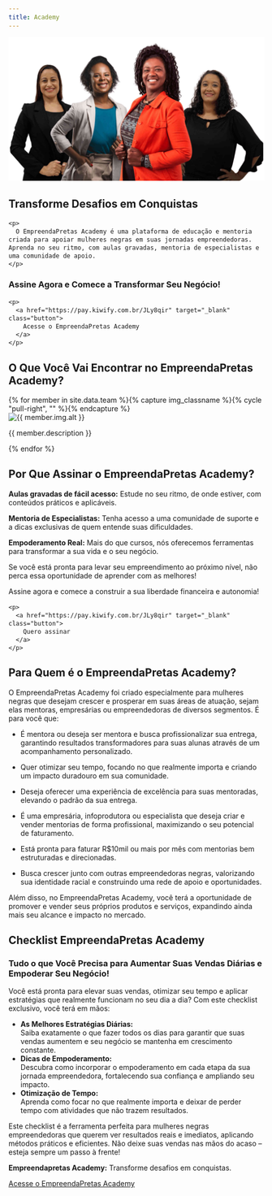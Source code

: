 ```yaml
---
title: Academy
---
```


![Time do EmpreendaPretas Academy](/assets/img/team/todas.jpg)

<div class="wrapper grid grid--400 gap-3">
  <div class="flex">
    <h2>Transforme Desafios em Conquistas</h2>
    
    <p>
      O EmpreendaPretas Academy é uma plataforma de educação e mentoria criada para apoiar mulheres negras em suas jornadas empreendedoras. Aprenda no seu ritmo, com aulas gravadas, mentoria de especialistas e uma comunidade de apoio.
    </p>
  </div>
  
  <div class="flex">
    <h3>Assine Agora e Comece a Transformar Seu Negócio!</h3>
    
    <p>
      <a href="https://pay.kiwify.com.br/JLy8qir" target="_blank" class="button">
        Acesse o EmpreendaPretas Academy
      </a>
    </p>
  </div>
</div>

## O Que Você Vai Encontrar no EmpreendaPretas Academy?

<div class="vertical gap-3 my-5">
  {% for member in site.data.team %}{% capture img_classname %}{% cycle "pull-right", "" %}{% endcapture %}
  <div class="wrapper horizontal--laptop center gap-3">
    <img src="{{ member.img.src }}" alt="{{ member.img.alt }}" width="140" class="{{ img_classname }}" />
    <p>{{ member.description }}</p>
  </div>
  {% endfor %}
</div>

## Por Que Assinar o EmpreendaPretas Academy?

**Aulas gravadas de fácil acesso:** Estude no seu ritmo, de onde estiver, com conteúdos práticos e
aplicáveis.

**Mentoria de Especialistas:** Tenha acesso a uma comunidade de suporte e a dicas exclusivas de
quem entende suas dificuldades.

**Empoderamento Real:** Mais do que cursos, nós oferecemos ferramentas para transformar a
sua vida e o seu negócio.

<div class="horizontal--laptop center bg-black p-6 my-6 text-balance home-hero">
  <div class="wrapper flex">
    <p class="font-6">
      Se você está pronta para levar seu empreendimento ao próximo nível, não perca essa
      oportunidade de aprender com as melhores!
    </p>
  </div>
  
  <div class="wrapper flex">
    <p>Assine agora e comece a construir a sua liberdade financeira e autonomia!</p>

    <p>
      <a href="https://pay.kiwify.com.br/JLy8qir" target="_blank" class="button">
        Quero assinar
      </a>
    </p>

  </div>
</div>

## Para Quem é o EmpreendaPretas Academy?

O EmpreendaPretas Academy foi criado especialmente para mulheres negras que desejam
crescer e prosperar em suas áreas de atuação, sejam elas mentoras, empresárias ou
empreendedoras de diversos segmentos. É para você que:

- É mentora ou deseja ser mentora e busca profissionalizar sua entrega, garantindo resultados
  transformadores para suas alunas através de um acompanhamento personalizado.

- Quer otimizar seu tempo, focando no que realmente importa e criando um impacto duradouro
  em sua comunidade.

- Deseja oferecer uma experiência de excelência para suas mentoradas, elevando o padrão da
  sua entrega.

- É uma empresária, infoprodutora ou especialista que deseja criar e vender mentorias de forma
  profissional, maximizando o seu potencial de faturamento.

- Está pronta para faturar R$10mil ou mais por mês com mentorias bem estruturadas e
  direcionadas.

- Busca crescer junto com outras empreendedoras negras, valorizando sua identidade racial e
  construindo uma rede de apoio e oportunidades.

Além disso, no EmpreendaPretas Academy, você terá a oportunidade de promover e vender
seus próprios produtos e serviços, expandindo ainda mais seu alcance e impacto no mercado.

## Checklist EmpreendaPretas Academy

### Tudo o que Você Precisa para Aumentar Suas Vendas Diárias e Empoderar Seu Negócio!

Você está pronta para elevar suas vendas, otimizar seu tempo e aplicar estratégias que
realmente funcionam no seu dia a dia? Com este checklist exclusivo, você terá em mãos:

<div class="page-content bg-grey-100">
  <div class="wrapper">
    <ul class="seamless horizontal--laptop gap-4 text-balance">
      <li>
        <strong class="font-3">As Melhores Estratégias Diárias:</strong>
        <br />
        Saiba exatamente o que fazer todos os dias para garantir que suas vendas aumentem e seu negócio se mantenha em crescimento constante.
      </li>
      <li>
        <strong class="font-3">Dicas de Empoderamento:</strong>
        <br />
        Descubra como incorporar o empoderamento em cada etapa da sua jornada empreendedora, fortalecendo sua confiança e ampliando seu impacto.
      </li>
      <li>
        <strong class="font-3">Otimização de Tempo:</strong>
        <br />
        Aprenda como focar no que realmente importa e deixar de perder tempo com atividades que não trazem resultados.
      </li>
    </ul>
  </div>
</div>

Este checklist é a ferramenta perfeita para mulheres negras empreendedoras que querem ver
resultados reais e imediatos, aplicando métodos práticos e eficientes. Não deixe suas vendas
nas mãos do acaso – esteja sempre um passo à frente!

<div class="text-center">
  <p>
    <strong>Empreendapretas Academy:</strong>
    Transforme desafios em conquistas.
  </p>
  <p>
    <a href="https://pay.kiwify.com.br/JLy8qir" target="_blank" class="button">
      Acesse o EmpreendaPretas Academy
    </a>
  </p>
</div>
